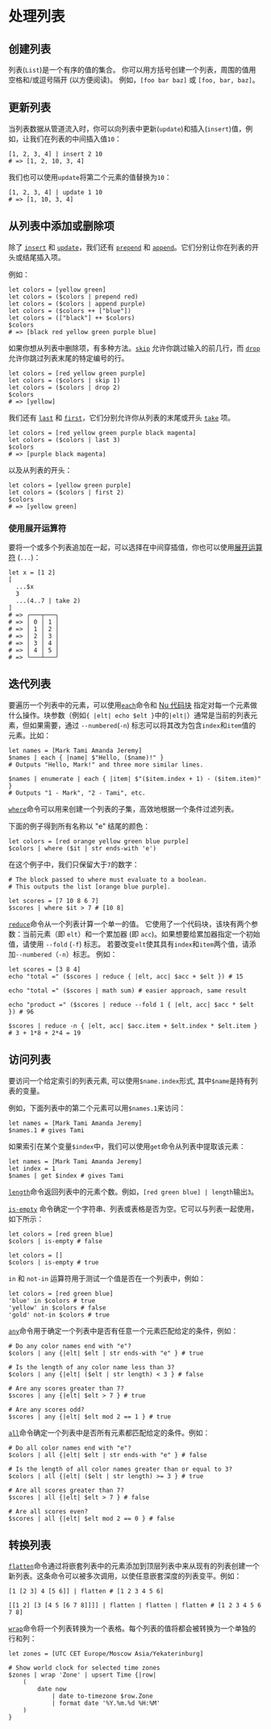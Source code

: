 # 处理列表

## 创建列表

列表(`List`)是一个有序的值的集合。
你可以用方括号创建一个列表，周围的值用空格和/或逗号隔开 (以方便阅读)。
例如，`[foo bar baz]` 或 `[foo, bar, baz]`。

## 更新列表

当列表数据从管道流入时，你可以向列表中更新(`update`)和插入(`insert`)值，例如，让我们在列表的中间插入值`10`：

```nu
[1, 2, 3, 4] | insert 2 10
# => [1, 2, 10, 3, 4]
```

我们也可以使用`update`将第二个元素的值替换为`10`：

```nu
[1, 2, 3, 4] | update 1 10
# => [1, 10, 3, 4]
```

## 从列表中添加或删除项

除了 [`insert`](/commands/docs/insert.md) 和 [`update`](/commands/docs/update.md)，我们还有 [`prepend`](/commands/docs/prepend.md) 和 [`append`](/commands/docs/append.md)。它们分别让你在列表的开头或结尾插入项。

例如：

```nu
let colors = [yellow green]
let colors = ($colors | prepend red)
let colors = ($colors | append purple)
let colors = ($colors ++ ["blue"])
let colors = (["black"] ++ $colors)
$colors
# => [black red yellow green purple blue]
```

如果你想从列表中删除项，有多种方法。[`skip`](/commands/docs/skip.md) 允许你跳过输入的前几行，而 [`drop`](/commands/docs/drop.md) 允许你跳过列表末尾的特定编号的行。

```nu
let colors = [red yellow green purple]
let colors = ($colors | skip 1)
let colors = ($colors | drop 2)
$colors
# => [yellow]
```

我们还有 [`last`](/commands/docs/last.md) 和 [`first`](/commands/docs/first.md)，它们分别允许你从列表的末尾或开头 [`take`](/commands/docs/take.md) 项。

```nu
let colors = [red yellow green purple black magenta]
let colors = ($colors | last 3)
$colors
# => [purple black magenta]
```

以及从列表的开头：

```nu
let colors = [yellow green purple]
let colors = ($colors | first 2)
$colors
# => [yellow green]
```

### 使用展开运算符

要将一个或多个列表追加在一起，可以选择在中间穿插值，你也可以使用[展开运算符](/zh-CN/book/operators#spread-operator) (`...`)：

```nu
let x = [1 2]
[
  ...$x
  3
  ...(4..7 | take 2)
]
# => ╭───┬───╮
# => │ 0 │ 1 │
# => │ 1 │ 2 │
# => │ 2 │ 3 │
# => │ 3 │ 4 │
# => │ 4 │ 5 │
# => ╰───┴───╯
```

## 迭代列表

要遍历一个列表中的元素，可以使用[`each`](/commands/docs/each.md)命令和 [Nu 代码块](types_of_data.html#块) 指定对每一个元素做什么操作。块参数（例如`{ |elt| echo $elt }`中的`|elt|`）通常是当前的列表元素，但如果需要，通过 `--numbered`(`-n`) 标志可以将其改为包含`index`和`item`值的元素。比如：

```nu
let names = [Mark Tami Amanda Jeremy]
$names | each { |name| $"Hello, ($name)!" }
# Outputs "Hello, Mark!" and three more similar lines.

$names | enumerate | each { |item| $"($item.index + 1) - ($item.item)" }
# Outputs "1 - Mark", "2 - Tami", etc.
```

[`where`](/commands/docs/where.md)命令可以用来创建一个列表的子集，高效地根据一个条件过滤列表。

下面的例子得到所有名称以 "e" 结尾的颜色：

```nu
let colors = [red orange yellow green blue purple]
$colors | where ($it | str ends-with 'e')
```

在这个例子中，我们只保留大于`7`的数字：

```nu
# The block passed to where must evaluate to a boolean.
# This outputs the list [orange blue purple].

let scores = [7 10 8 6 7]
$scores | where $it > 7 # [10 8]
```

[`reduce`](/commands/docs/reduce.md)命令从一个列表计算一个单一的值。
它使用了一个代码块，该块有两个参数：当前元素（即 `elt`）和一个累加器 (即 `acc`)。如果想要给累加器指定一个初始值，请使用 `--fold` (`-f`) 标志。
若要改变`elt`使其具有`index`和`item`两个值，请添加`--numbered`（`-n`）标志。
例如：

```nu
let scores = [3 8 4]
echo "total =" ($scores | reduce { |elt, acc| $acc + $elt }) # 15

echo "total =" ($scores | math sum) # easier approach, same result

echo "product =" ($scores | reduce --fold 1 { |elt, acc| $acc * $elt }) # 96

$scores | reduce -n { |elt, acc| $acc.item + $elt.index * $elt.item } # 3 + 1*8 + 2*4 = 19
```

## 访问列表

要访问一个给定索引的列表元素, 可以使用`$name.index`形式, 其中`$name`是持有列表的变量。

例如，下面列表中的第二个元素可以用`$names.1`来访问：

```nu
let names = [Mark Tami Amanda Jeremy]
$names.1 # gives Tami
```

如果索引在某个变量`$index`中，我们可以使用`get`命令从列表中提取该元素：

```nu
let names = [Mark Tami Amanda Jeremy]
let index = 1
$names | get $index # gives Tami
```

[`length`](/commands/docs/length.md)命令返回列表中的元素个数。例如，`[red green blue] | length`输出`3`。

[`is-empty`](/commands/docs/is-empty.md) 命令确定一个字符串、列表或表格是否为空。它可以与列表一起使用，如下所示：

```nu
let colors = [red green blue]
$colors | is-empty # false

let colors = []
$colors | is-empty # true
```

`in` 和 `not-in` 运算符用于测试一个值是否在一个列表中，例如：

```nu
let colors = [red green blue]
'blue' in $colors # true
'yellow' in $colors # false
'gold' not-in $colors # true
```

[`any`](/commands/docs/any.md)命令用于确定一个列表中是否有任意一个元素匹配给定的条件，例如：

```nu
# Do any color names end with "e"?
$colors | any {|elt| $elt | str ends-with "e" } # true

# Is the length of any color name less than 3?
$colors | any {|elt| ($elt | str length) < 3 } # false

# Are any scores greater than 7?
$scores | any {|elt| $elt > 7 } # true

# Are any scores odd?
$scores | any {|elt| $elt mod 2 == 1 } # true
```

[`all`](/commands/docs/all.md)命令确定一个列表中是否所有元素都匹配给定的条件。例如：

```nu
# Do all color names end with "e"?
$colors | all {|elt| $elt | str ends-with "e" } # false

# Is the length of all color names greater than or equal to 3?
$colors | all {|elt| ($elt | str length) >= 3 } # true

# Are all scores greater than 7?
$scores | all {|elt| $elt > 7 } # false

# Are all scores even?
$scores | all {|elt| $elt mod 2 == 0 } # false
```

## 转换列表

[`flatten`](/commands/docs/flatten.md)命令通过将嵌套列表中的元素添加到顶层列表中来从现有的列表创建一个新列表。这条命令可以被多次调用，以使任意嵌套深度的列表变平。例如：

```nu
[1 [2 3] 4 [5 6]] | flatten # [1 2 3 4 5 6]

[[1 2] [3 [4 5 [6 7 8]]]] | flatten | flatten | flatten # [1 2 3 4 5 6 7 8]
```

[`wrap`](/commands/docs/wrap.md)命令将一个列表转换为一个表格。每个列表的值将都会被转换为一个单独的行和列：

```nu
let zones = [UTC CET Europe/Moscow Asia/Yekaterinburg]

# Show world clock for selected time zones
$zones | wrap 'Zone' | upsert Time {|row|
    (
        date now
            | date to-timezone $row.Zone
            | format date '%Y.%m.%d %H:%M'
    )
}
```
